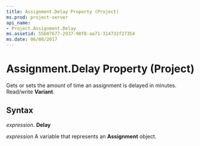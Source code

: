 ```yaml
---
title: Assignment.Delay Property (Project)
ms.prod: project-server
api_name:
- Project.Assignment.Delay
ms.assetid: 55b07677-2937-90f8-aa71-314732f27354
ms.date: 06/08/2017
---
```



# Assignment.Delay Property (Project)

Gets or sets the amount of time an assignment is delayed in minutes. Read/write **Variant**.


## Syntax

 _expression_. **Delay**

 _expression_ A variable that represents an **Assignment** object.


